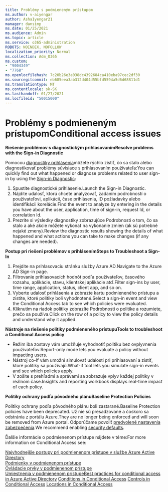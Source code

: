 ```yaml
---
title: Problémy s podmieneným prístupom
ms.author: v-aiyengar
author: AshaIyengar21
manager: dansimp
ms.date: 01/25/2021
ms.audience: Admin
ms.topic: article
ms.service: o365-administration
ROBOTS: NOINDEX, NOFOLLOW
localization_priority: Normal
ms.collection: Adm_O365
ms.custom:
- "9004349"
- "7768"
ms.openlocfilehash: 7c20b26e3a038dc4392684ca410eba97cec2df30
ms.sourcegitcommit: eb685eea3ab312d404d55bfd5594a5d6d68811d1
ms.translationtype: MT
ms.contentlocale: sk-SK
ms.lasthandoff: 01/27/2021
ms.locfileid: "50015000"
---
```

# <a name="conditional-access-issues"></a><span data-ttu-id="0af3e-102">Problémy s podmieneným prístupom</span><span class="sxs-lookup"><span data-stu-id="0af3e-102">Conditional access issues</span></span>

<span data-ttu-id="0af3e-103">**Riešenie problémov s diagnostickým prihlasovaním**</span><span class="sxs-lookup"><span data-stu-id="0af3e-103">**Resolve problems with the Sign-in Diagnostic**</span></span>

<span data-ttu-id="0af3e-104">Pomocou [diagnostiky prihlásenia](https://portal.azure.com/#blade/Microsoft_AAD_IAM/ActiveDirectoryMenuBlade/diagnose/symptomId/ms_aad_dxp_signin_caDiagnoseAndSolveSummarySymptom)môžete rýchlo zistiť, čo sa stalo alebo diagnostikovať problémy súvisiace s prihlasovaním používateľa:</span><span class="sxs-lookup"><span data-stu-id="0af3e-104">You can quickly find out what happened or diagnose problems related to user sign-in by using the [Sign-in Diagnostic](https://portal.azure.com/#blade/Microsoft_AAD_IAM/ActiveDirectoryMenuBlade/diagnose/symptomId/ms_aad_dxp_signin_caDiagnoseAndSolveSummarySymptom):</span></span>

1. <span data-ttu-id="0af3e-105">Spustite diagnostické prihlásenie.</span><span class="sxs-lookup"><span data-stu-id="0af3e-105">Launch the Sign-in Diagnostic.</span></span>
1. <span data-ttu-id="0af3e-106">Nájdite udalosť, ktorú chcete analyzovať, zadaním podrobností o používateľovi, aplikácii, čase prihlásenia, ID požiadavky alebo identifikácii korelácie.</span><span class="sxs-lookup"><span data-stu-id="0af3e-106">Find the event to analyze by entering in the details you have about the user, application, time of sign-in, request Id, or correlation Id.</span></span>
1. <span data-ttu-id="0af3e-107">Prezrite si výsledky diagnostiky zobrazujúce Podrobnosti o tom, čo sa stalo a aké akcie môžete vykonať na vykonanie zmien (ak sú potrebné nejaké zmeny).</span><span class="sxs-lookup"><span data-stu-id="0af3e-107">Review the diagnostic results showing the details of what happened and what actions you can take to make changes (if any changes are needed).</span></span>

<span data-ttu-id="0af3e-108">**Postup pri riešení problémov s prihlásením**</span><span class="sxs-lookup"><span data-stu-id="0af3e-108">**Steps to Troubleshoot a Sign-In**</span></span> 

1. <span data-ttu-id="0af3e-109">Prejdite na prihlasovaciu stránku služby Azure AD.</span><span class="sxs-lookup"><span data-stu-id="0af3e-109">Navigate to the Azure AD Sign-in page.</span></span>
1. <span data-ttu-id="0af3e-110">Filtrovanie prihlasovacích hodnôt podľa používateľov, časového rozsahu, aplikácie, stavu, klientskej aplikácie atď.</span><span class="sxs-lookup"><span data-stu-id="0af3e-110">Filter sign-ins by user, time range, application, status, client app, and so on.</span></span>
1. <span data-ttu-id="0af3e-111">Vyberte udalosť prihlásenia a zobrazte kartu podmieneného prístupu a zistite, ktoré politiky boli vyhodnotené.</span><span class="sxs-lookup"><span data-stu-id="0af3e-111">Select a sign-in event and view the Conditional Access tab to see which policies were evaluated.</span></span>
1. <span data-ttu-id="0af3e-112">Kliknutím na riadok politiky zobrazíte Podrobnosti o politike a rozumiete, prečo sa používa.</span><span class="sxs-lookup"><span data-stu-id="0af3e-112">Click on the row of a policy to view the policy details and understand why it applied.</span></span>

<span data-ttu-id="0af3e-113">**Nástroje na riešenie politiky podmieneného prístupu**</span><span class="sxs-lookup"><span data-stu-id="0af3e-113">**Tools to troubleshoot a Conditional Access policy**</span></span>

- <span data-ttu-id="0af3e-114">Režim iba zostavy vám umožňuje vyhodnotiť politiku bez ovplyvnenia používateľov.</span><span class="sxs-lookup"><span data-stu-id="0af3e-114">Report-only mode lets you evaluate a policy without impacting users.</span></span>
- <span data-ttu-id="0af3e-115">Nástroj co-If vám umožní simulovať udalosti pri prihlasovaní a zistiť, ktoré politiky sa používajú.</span><span class="sxs-lookup"><span data-stu-id="0af3e-115">What-if tool lets you simulate sign-in events and see which policies apply.</span></span>
- <span data-ttu-id="0af3e-116">V zošite s prehľadmi a správami sa zobrazuje vplyv každej politiky v reálnom čase.</span><span class="sxs-lookup"><span data-stu-id="0af3e-116">Insights and reporting workbook displays real-time impact of each policy.</span></span>

<span data-ttu-id="0af3e-117">**Politiky ochrany podľa pôvodného plánu**</span><span class="sxs-lookup"><span data-stu-id="0af3e-117">**Baseline Protection Policies**</span></span>

<span data-ttu-id="0af3e-118">Politiky ochrany podľa pôvodného plánu boli zastarané.</span><span class="sxs-lookup"><span data-stu-id="0af3e-118">Baseline Protection policies have been deprecated.</span></span> <span data-ttu-id="0af3e-119">Už nie sú presadzované a čoskoro sa odstránia z portálu Azure.</span><span class="sxs-lookup"><span data-stu-id="0af3e-119">They are no longer being enforced and will soon be removed from Azure portal.</span></span> <span data-ttu-id="0af3e-120">Odporúčame povoliť [predvolené nastavenia zabezpečenia](https://docs.microsoft.com/azure/active-directory/fundamentals/concept-fundamentals-security-defaults).</span><span class="sxs-lookup"><span data-stu-id="0af3e-120">We recommend enabling [security defaults](https://docs.microsoft.com/azure/active-directory/fundamentals/concept-fundamentals-security-defaults).</span></span>

<span data-ttu-id="0af3e-121">Ďalšie informácie o podmienenom prístupe nájdete v téme:</span><span class="sxs-lookup"><span data-stu-id="0af3e-121">For more information on Conditional Access see:</span></span>

<span data-ttu-id="0af3e-122">[Najvhodnejšie postupy pri podmienenom prístupe v službe Azure Active Directory](https://docs.microsoft.com/azure/active-directory/conditional-access/best-practices)  
 [Podmienky v podmienenom prístupe](https://docs.microsoft.com/azure/active-directory/conditional-access/best-practices)  
 [Ovládacie prvky v podmienenom prístupe](https://docs.microsoft.com/azure/active-directory/conditional-access/controls)  
 [Umiestnenia v podmienenom prístupe](https://docs.microsoft.com/azure/active-directory/conditional-access/location-condition)</span><span class="sxs-lookup"><span data-stu-id="0af3e-122">[Best practices for conditional access in Azure Active Directory](https://docs.microsoft.com/azure/active-directory/conditional-access/best-practices) 
[Conditions in Conditional Access](https://docs.microsoft.com/azure/active-directory/conditional-access/best-practices) 
[Controls in Conditional Access](https://docs.microsoft.com/azure/active-directory/conditional-access/controls) 
[Locations in Conditional Access ](https://docs.microsoft.com/azure/active-directory/conditional-access/location-condition)</span></span>
